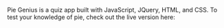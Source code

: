 Pie Genius is a quiz app built with JavaScript, JQuery, HTML, and CSS. To test your knowledge of pie, check out the live version here: 